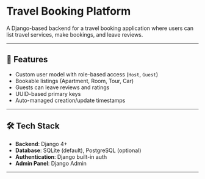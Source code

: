 # Travel Booking Platform

A Django-based backend for a travel booking application where users can list travel services, make bookings, and leave reviews.

---

## 📌 Features

- Custom user model with role-based access (`Host`, `Guest`)
- Bookable listings (Apartment, Room, Tour, Car)
- Guests can leave reviews and ratings
- UUID-based primary keys
- Auto-managed creation/update timestamps

---

## 🛠 Tech Stack

- **Backend**: Django 4+
- **Database**: SQLite (default), PostgreSQL (optional)
- **Authentication**: Django built-in auth
- **Admin Panel**: Django Admin

---